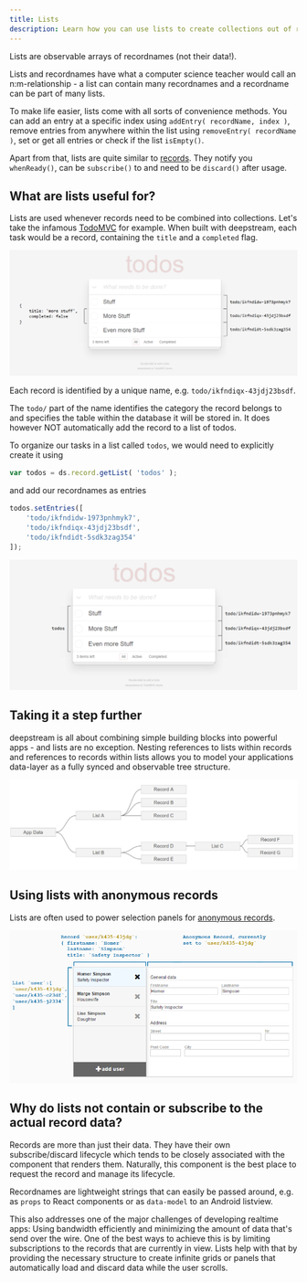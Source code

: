 ```yaml
---
title: Lists
description: Learn how you can use lists to create collections out of records with things in common
---
```


Lists are observable arrays of recordnames (not their data!).

Lists and recordnames have what a computer science teacher would call an n:m-relationship - a list can contain many recordnames and a recordname can be part of many lists.

To make life easier, lists come with all sorts of convenience methods. You can add an entry at a specific index using `addEntry( recordName, index )`, remove entries from anywhere within the list using `removeEntry( recordName )`, set or get all entries or check if the list `isEmpty()`.

Apart from that, lists are quite similar to [records](./datasync-records). They notify you `whenReady()`, can be `subscribe()` to and need to be `discard()` after usage.

## What are lists useful for?
Lists are used whenever records need to be combined into collections. Let's take the infamous [TodoMVC](http://todomvc.com/) for example. When built with deepstream, each task would be a record, containing the `title` and a `completed` flag.

![records in todo list](todolist-record.png)

Each record is identified by a unique name, e.g. `todo/ikfndiqx-43jdj23bsdf`.

The `todo/` part of the name identifies the category the record belongs to and specifies the table within the database it will be stored in. It does however NOT automatically add the record to a list of todos.

To organize our tasks in a list called `todos`, we would need to explicitly create it using

```javascript
var todos = ds.record.getList( 'todos' );
```

and add our recordnames as entries

```javascript
todos.setEntries([
    'todo/ikfndidw-1973pnhmyk7',
    'todo/ikfndiqx-43jdj23bsdf',
    'todo/ikfndidt-5sdk3zag354'
]);
```

![todolist with list](todolist-list.png)

## Taking it a step further
deepstream is all about combining simple building blocks into powerful apps - and lists are no exception. Nesting references to lists within records and references to records within lists allows you to model your applications data-layer as a fully synced and observable tree structure.

![List - Record Tree Structure](tree-structure.png)

## Using lists with anonymous records
Lists are often used to power selection panels for [anonymous records](./datasync-anonymous-record).

![simple app with anonymous record](simple-app-structure.png)

## Why do lists not contain or subscribe to the actual record data?
Records are more than just their data. They have their own subscribe/discard lifecycle which tends to be closely associated with the component that renders them. Naturally, this component is the best place to request the record and manage its lifecycle.

Recordnames are lightweight strings that can easily be passed around, e.g. as `props` to React components or as `data-model` to an Android listview.

This also addresses one of the major challenges of developing realtime apps:  Using  bandwidth efficiently and minimizing the amount of data that's send over the wire. One of the best ways to achieve this is by limiting subscriptions to the records that are currently in view. Lists help with that by providing the necessary structure to create infinite grids or panels that automatically load and discard data while the user scrolls.
